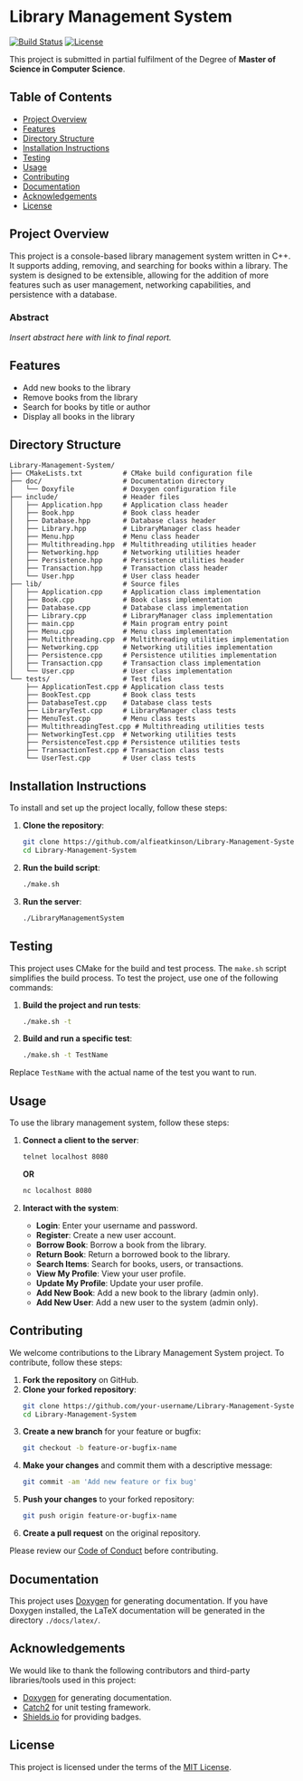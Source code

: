 # Library Management System

[![Build Status](https://img.shields.io/badge/build-passing-brightgreen)](https://shields.io/)
[![License](https://img.shields.io/badge/license-MIT-blue)](LICENSE)

This project is submitted in partial fulfilment of the Degree of **Master of Science in Computer Science**.

## Table of Contents

- [Project Overview](#project-overview)
- [Features](#features)
- [Directory Structure](#directory-structure)
- [Installation Instructions](#installation-instructions)
- [Testing](#testing)
- [Usage](#usage)
- [Contributing](#contributing)
- [Documentation](#documentation)
- [Acknowledgements](#acknowledgements)
- [License](#license)

## Project Overview

This project is a console-based library management system written in C++. It supports adding, removing, and searching for books within a library. The system is designed to be extensible, allowing for the addition of more features such as user management, networking capabilities, and persistence with a database.

### Abstract

*Insert abstract here with link to final report.*

## Features

- Add new books to the library
- Remove books from the library
- Search for books by title or author
- Display all books in the library

## Directory Structure

```
Library-Management-System/
├── CMakeLists.txt          # CMake build configuration file
├── doc/                    # Documentation directory
│   └── Doxyfile            # Doxygen configuration file
├── include/                # Header files
│   ├── Application.hpp     # Application class header
│   ├── Book.hpp            # Book class header
│   ├── Database.hpp        # Database class header
│   ├── Library.hpp         # LibraryManager class header
│   ├── Menu.hpp            # Menu class header
│   ├── Multithreading.hpp  # Multithreading utilities header
│   ├── Networking.hpp      # Networking utilities header
│   ├── Persistence.hpp     # Persistence utilities header
│   ├── Transaction.hpp     # Transaction class header
│   └── User.hpp            # User class header
├── lib/                    # Source files
│   ├── Application.cpp     # Application class implementation
│   ├── Book.cpp            # Book class implementation
│   ├── Database.cpp        # Database class implementation
│   ├── Library.cpp         # LibraryManager class implementation
│   ├── main.cpp            # Main program entry point
│   ├── Menu.cpp            # Menu class implementation
│   ├── Multithreading.cpp  # Multithreading utilities implementation
│   ├── Networking.cpp      # Networking utilities implementation
│   ├── Persistence.cpp     # Persistence utilities implementation
│   ├── Transaction.cpp     # Transaction class implementation
│   └── User.cpp            # User class implementation
└── tests/                  # Test files
    ├── ApplicationTest.cpp # Application class tests
    ├── BookTest.cpp        # Book class tests
    ├── DatabaseTest.cpp    # Database class tests
    ├── LibraryTest.cpp     # LibraryManager class tests
    ├── MenuTest.cpp        # Menu class tests
    ├── MultithreadingTest.cpp # Multithreading utilities tests
    ├── NetworkingTest.cpp  # Networking utilities tests
    ├── PersistenceTest.cpp # Persistence utilities tests
    ├── TransactionTest.cpp # Transaction class tests
    └── UserTest.cpp        # User class tests
```

## Installation Instructions

To install and set up the project locally, follow these steps:

1. **Clone the repository**:
    ```bash
    git clone https://github.com/alfieatkinson/Library-Management-System.git
    cd Library-Management-System
    ```

2. **Run the build script**:
    ```bash
    ./make.sh
    ```

3. **Run the server**:
    ```bash
    ./LibraryManagementSystem
    ```

## Testing

This project uses CMake for the build and test process. The `make.sh` script simplifies the build process. To test the project, use one of the following commands:

1. **Build the project and run tests**:
    ```bash
    ./make.sh -t
    ```

2. **Build and run a specific test**:
    ```bash
    ./make.sh -t TestName
    ```

Replace `TestName` with the actual name of the test you want to run.

## Usage

To use the library management system, follow these steps:

1. **Connect a client to the server**:
    ```bash
    telnet localhost 8080
    ```
    **OR**
    ```bash
    nc localhost 8080
    ```

2. **Interact with the system**:
    - **Login**: Enter your username and password.
    - **Register**: Create a new user account.
    - **Borrow Book**: Borrow a book from the library.
    - **Return Book**: Return a borrowed book to the library.
    - **Search Items**: Search for books, users, or transactions.
    - **View My Profile**: View your user profile.
    - **Update My Profile**: Update your user profile.
    - **Add New Book**: Add a new book to the library (admin only).
    - **Add New User**: Add a new user to the system (admin only).

## Contributing

We welcome contributions to the Library Management System project. To contribute, follow these steps:

1. **Fork the repository** on GitHub.
2. **Clone your forked repository**:
    ```bash
    git clone https://github.com/your-username/Library-Management-System.git
    cd Library-Management-System
    ```
3. **Create a new branch** for your feature or bugfix:
    ```bash
    git checkout -b feature-or-bugfix-name
    ```
4. **Make your changes** and commit them with a descriptive message:
    ```bash
    git commit -am 'Add new feature or fix bug'
    ```
5. **Push your changes** to your forked repository:
    ```bash
    git push origin feature-or-bugfix-name
    ```
6. **Create a pull request** on the original repository.

Please review our [Code of Conduct](CODE_OF_CONDUCT.md) before contributing.

## Documentation

This project uses [Doxygen](https://www.doxygen.nl/) for generating documentation. If you have Doxygen installed, the LaTeX documentation will be generated in the directory `./docs/latex/`.

## Acknowledgements

We would like to thank the following contributors and third-party libraries/tools used in this project:

- [Doxygen](https://www.doxygen.nl/) for generating documentation.
- [Catch2](https://github.com/catchorg/Catch2) for unit testing framework.
- [Shields.io](https://shields.io/) for providing badges.

## License

This project is licensed under the terms of the [MIT License](LICENSE).